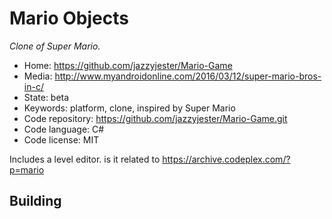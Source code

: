 # Mario Objects

_Clone of Super Mario._

- Home: https://github.com/jazzyjester/Mario-Game
- Media: http://www.myandroidonline.com/2016/03/12/super-mario-bros-in-c/
- State: beta
- Keywords: platform, clone, inspired by Super Mario
- Code repository: https://github.com/jazzyjester/Mario-Game.git
- Code language: C#
- Code license: MIT

Includes a level editor. is it related to https://archive.codeplex.com/?p=mario

## Building
